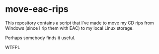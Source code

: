 # move-eac-rips

This repository contains a script that I've made to move my CD rips from Windows
(since I rip them with EAC) to my local Linux storage.

Perhaps somebody finds it useful.

WTFPL
